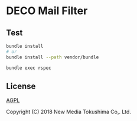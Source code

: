 # DECO Mail Filter

## Test

```sh
bundle install
# or
bundle install --path vendor/bundle
```

```sh
bundle exec rspec
```

## License

[AGPL](https://www.gnu.org/licenses/agpl.txt)

Copyright (C) 2018 New Media Tokushima Co,. Ltd.
